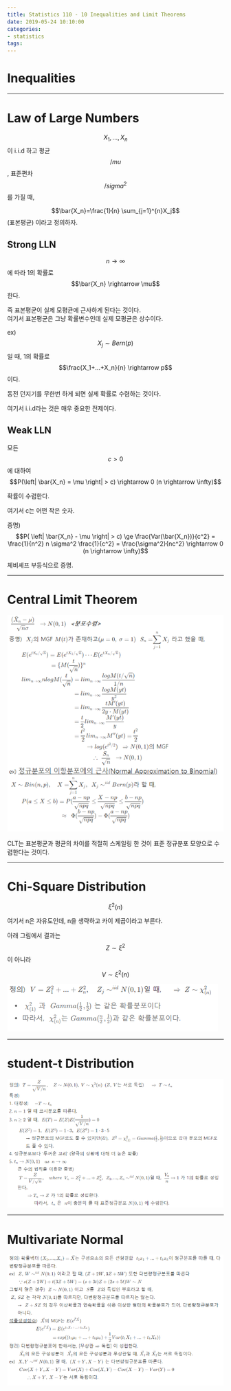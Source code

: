 ```yaml
---
title: Statistics 110 - 10 Inequalities and Limit Theorems
date: 2019-05-24 10:10:00
categories:
- statistics
tags:
---
```


# Inequalities

---

# Law of Large Numbers

$$X_1,...,X_n$$ 이 i.i.d 하고 평균 $$/mu$$, 표준편차 $$/sigma^2$$를 가질 때,

$$\bar{X_n}=\frac{1}{n} \sum_{j=1}^{n}X_j$$ (표본평균) 이라고 정의하자.

## Strong LLN

$$n \rightarrow \infty$$ 에 따라 1의 확률로 $$\bar{X_n} \rightarrow \mu$$ 한다.

즉 표본평균이 실제 모평균에 근사하게 된다는 것이다.  
여기서 표본평균은 그냥 확률변수인데 실제 모평균은 상수이다.

ex) $$X_j \sim Bern(p)$$ 일 때, 1의 확률로 $$\frac{X_1+...+X_n}{n} \rightarrow p$$ 이다.

동전 던지기를 무한번 하게 되면 실제 확률로 수렴하는 것이다.

여기서 i.i.d라는 것은 매우 중요한 전제이다.

## Weak LLN

모든 $$c > 0$$에 대하여 $$P(\left| \bar{X_n} = \mu \right| > c) \rightarrow 0 (n \rightarrow \infty)$$

확률이 수렴한다.

여기서 c는 어떤 작은 숫자.

증명) $$P( \left| \bar{X_n} - \mu \right| > c) \ge \frac{Var(\bar{X_n})}{c^2} = \frac{1}{n^2} n \sigma^2 \frac{1}{c^2} = \frac{\sigma^2}{nc^2} \rightarrow 0 (n \rightarrow \infty)$$

체비셰프 부등식으로 증명.

---

# Central Limit Theorem

![10-1](/assets/figures/ST/10-1.PNG)

CLT는 표본평균과 평균의 차이를 적절히 스케일링 한 것이 표준 정규분포 모양으로 수렴한다는 것이다.

---

# Chi-Square Distribution

$$\xi^2(n)$$

여기서 n은 자유도인데, n을 생략하고 카이 제곱이라고 부른다.

아래 그림에서 결과는 $$Z \sim \xi^2$$ 이 아니라

$$V \sim \xi^2(n)$$

![10-2](/assets/figures/ST/10-2.PNG)

---

# student-t Distribution

![10-3](/assets/figures/ST/10-3.PNG)

---

# Multivariate Normal

![10-4](/assets/figures/ST/10-4.PNG)
